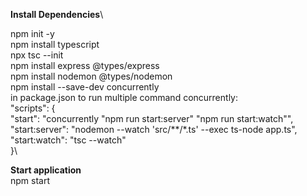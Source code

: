 **Install Dependencies**\

npm init -y\
npm install typescript\
npx tsc --init\
npm install express @types/express\
npm install nodemon @types/nodemon\
npm install --save-dev concurrently\
in package.json to run multiple command concurrently:\
      "scripts": {\
        "start": "concurrently \"npm run start:server\" \"npm run start:watch\"",\
        "start:server": "nodemon --watch 'src/**/*.ts' --exec ts-node app.ts",\
        "start:watch": "tsc --watch"\
    }\

**Start application**\
npm start
